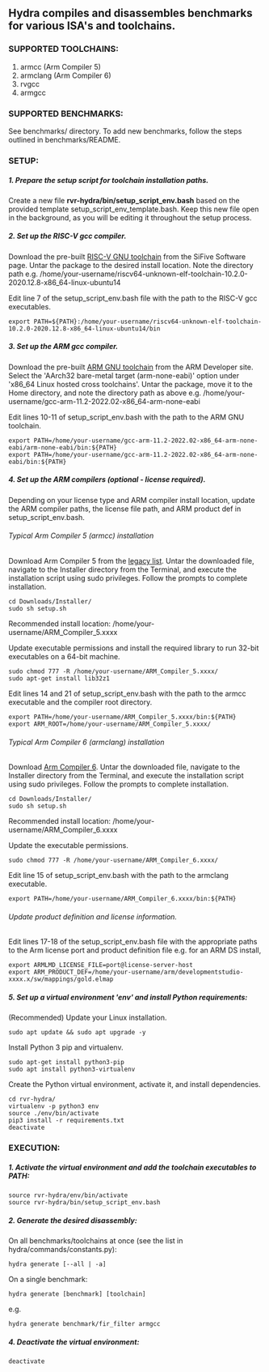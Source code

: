 ## Hydra compiles and disassembles benchmarks for various ISA's and toolchains.


### SUPPORTED TOOLCHAINS:
1.	armcc (Arm Compiler 5)
2.	armclang (Arm Compiler 6)
3.	rvgcc
4.	armgcc


### SUPPORTED BENCHMARKS:
See benchmarks/ directory. To add new benchmarks, follow the steps outlined in
benchmarks/README.


### SETUP:

##### 1. Prepare the setup script for toolchain installation paths.

Create a new file **rvr-hydra/bin/setup_script_env.bash** based on the provided template setup_script_env_template.bash. Keep this new file open in the background, as you will be editing it throughout the setup process.

##### 2. Set up the RISC-V gcc compiler.
Download the pre-built [RISC-V GNU toolchain](https://www.sifive.com/software) from the SiFive Software page. Untar the package to the desired install location. Note the directory path e.g. /home/your-username/riscv64-unknown-elf-toolchain-10.2.0-2020.12.8-x86_64-linux-ubuntu14

Edit line 7 of the setup_script_env.bash file with the path to the RISC-V gcc executables.
```console
export PATH=${PATH}:/home/your-username/riscv64-unknown-elf-toolchain-10.2.0-2020.12.8-x86_64-linux-ubuntu14/bin
```


##### 3. Set up the ARM gcc compiler.
Download the pre-built [ARM GNU toolchain](https://developer.arm.com/tools-and-software/open-source-software/developer-tools/gnu-toolchain/downloads) from the ARM Developer site. Select the 'AArch32 bare-metal target (arm-none-eabi)' option under 'x86_64 Linux hosted cross toolchains'. Untar the package, move it to the Home directory, and note the directory path as above e.g. /home/your-username/gcc-arm-11.2-2022.02-x86_64-arm-none-eabi

Edit lines 10-11 of setup_script_env.bash with the path to the ARM GNU toolchain.
```console
export PATH=/home/your-username/gcc-arm-11.2-2022.02-x86_64-arm-none-eabi/arm-none-eabi/bin:${PATH}
export PATH=/home/your-username/gcc-arm-11.2-2022.02-x86_64-arm-none-eabi/bin:${PATH}
```


##### 4. Set up the ARM compilers (optional - license required).
Depending on your license type and ARM compiler install location, update the ARM compiler paths, the license file path, and ARM product def in setup_script_env.bash.

###### Typical Arm Compiler 5 (armcc) installation
Download Arm Compiler 5 from the [legacy list](https://developer.arm.com/tools-and-software/embedded/arm-compiler/downloads/legacy-compilers). Untar the downloaded file, navigate to the Installer directory from the Terminal, and execute the installation script using sudo privileges. Follow the prompts to complete installation.
```console
cd Downloads/Installer/
sudo sh setup.sh
```
Recommended install location: /home/your-username/ARM_Compiler_5.xxxx

Update executable permissions and install the required library to run 32-bit executables on a 64-bit machine.
```console
sudo chmod 777 -R /home/your-username/ARM_Compiler_5.xxxx/
sudo apt-get install lib32z1
```

Edit lines 14 and 21 of setup_script_env.bash with the path to the armcc executable and the compiler root directory.
```console
export PATH=/home/your-username/ARM_Compiler_5.xxxx/bin:${PATH}
export ARM_ROOT=/home/your-username/ARM_Compiler_5.xxxx/
```

###### Typical Arm Compiler 6 (armclang) installation
Download [Arm Compiler 6](https://developer.arm.com/tools-and-software/embedded/arm-compiler/downloads/version-6). Untar the downloaded file, navigate to the Installer directory from the Terminal, and execute the installation script using sudo privileges. Follow the prompts to complete installation.
```console
cd Downloads/Installer/
sudo sh setup.sh
```
Recommended install location: /home/your-username/ARM_Compiler_6.xxxx

Update the executable permissions.
```console
sudo chmod 777 -R /home/your-username/ARM_Compiler_6.xxxx/
```

Edit line 15 of setup_script_env.bash with the path to the armclang executable.
```console
export PATH=/home/your-username/ARM_Compiler_6.xxxx/bin:${PATH}
```

###### Update product definition and license information.
Edit lines 17-18 of the setup_script_env.bash file with the appropriate paths to the Arm license port and product definition file e.g. for an ARM DS install,
```console
export ARMLMD_LICENSE_FILE=port@license-server-host
export ARM_PRODUCT_DEF=/home/your-username/arm/developmentstudio-xxxx.x/sw/mappings/gold.elmap
```

##### 5. Set up a virtual environment 'env' and install Python requirements:
(Recommended) Update your Linux installation.
```console
sudo apt update && sudo apt upgrade -y
```

Install Python 3 pip and virtualenv.
```console
sudo apt-get install python3-pip
sudo apt install python3-virtualenv
```

Create the Python virtual environment, activate it, and install dependencies.
```console
cd rvr-hydra/
virtualenv -p python3 env
source ./env/bin/activate
pip3 install -r requirements.txt
deactivate
```


### EXECUTION:
##### 1. Activate the virtual environment and add the toolchain executables to PATH:
```console
source rvr-hydra/env/bin/activate
source rvr-hydra/bin/setup_script_env.bash
```

##### 2. Generate the desired disassembly:
On all benchmarks/toolchains at once (see the list in hydra/commands/constants.py):
```console
hydra generate [--all | -a]
```

On a single benchmark:
```console
hydra generate [benchmark] [toolchain]
```
e.g.
```console
hydra generate benchmark/fir_filter armgcc
```

##### 4. Deactivate the virtual environment:
```console
deactivate
```
